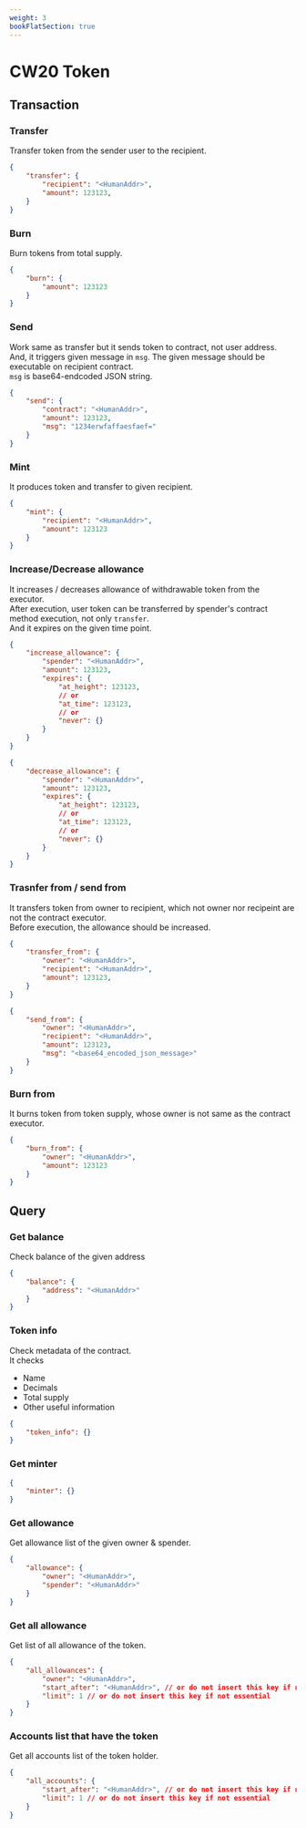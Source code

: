 ```yaml
---
weight: 3
bookFlatSection: true
---
```


# CW20 Token

## Transaction

### Transfer

Transfer token from the sender user to the recipient.

```json
{
    "transfer": {
        "recipient": "<HumanAddr>",
        "amount": 123123,
    }
}
```

### Burn

Burn tokens from total supply.

```json
{
    "burn": {
        "amount": 123123
    }
}
```

### Send

Work same as transfer but it sends token to contract, not user address. <br />
And, it triggers given message in `msg`. The given message should be executable on recipient contract.<br />
`msg` is base64-endcoded JSON string.

```json
{
    "send": {
        "contract": "<HumanAddr>",
        "amount": 123123,
        "msg": "1234erwfaffaesfaef="
    }
}
```

### Mint

It produces token and transfer to given recipient.

```json
{
    "mint": {
        "recipient": "<HumanAddr>",
        "amount": 123123
    }
}
```

### Increase/Decrease allowance

It increases / decreases allowance of withdrawable token from the executor.<br />
After execution, user token can be transferred by spender's contract method execution, not only `transfer`.<br />
And it expires on the given time point.

```json
{
    "increase_allowance": {
        "spender": "<HumanAddr>",
        "amount": 123123,
        "expires": {
            "at_height": 123123,
            // or
            "at_time": 123123,
            // or
            "never": {}
        }
    }
}
```

```json
{
    "decrease_allowance": {
        "spender": "<HumanAddr>",
        "amount": 123123,
        "expires": {
            "at_height": 123123,
            // or
            "at_time": 123123,
            // or
            "never": {}
        }
    }
}
```

### Trasnfer from / send from

It transfers token from owner to recipient, which not owner nor recipeint are not the contract executor.<br />
Before execution, the allowance should be increased.

```json
{
    "transfer_from": {
        "owner": "<HumanAddr>",
        "recipient": "<HumanAddr>",
        "amount": 123123,
    }
}
```

```json
{
    "send_from": {
        "owner": "<HumanAddr>",
        "recipient": "<HumanAddr>",
        "amount": 123123,
        "msg": "<base64_encoded_json_message>"
    }
}
```

### Burn from

It burns token from token supply, whose owner is not same as the contract executor.

```json
{
    "burn_from": {
        "owner": "<HumanAddr>",
        "amount": 123123
    }
}
```

## Query

### Get balance

Check balance of the given address

```json
{
    "balance": {
        "address": "<HumanAddr>"
    }
}
```

### Token info

Check metadata of the contract.<br />
It checks
- Name
- Decimals
- Total supply
- Other useful information

```json
{
    "token_info": {}
}
```

### Get minter

```json
{
    "minter": {}
}
```

### Get allowance

Get allowance list of the given owner & spender.

```json
{
    "allowance": {
        "owner": "<HumanAddr>",
        "spender": "<HumanAddr>"
    }
}
```

### Get all allowance

Get list of all allowance of the token.

```json
{
    "all_allowances": {
        "owner": "<HumanAddr>",
        "start_after": "<HumanAddr>", // or do not insert this key if not essential
        "limit": 1 // or do not insert this key if not essential
    }
}
```

### Accounts list that have the token

Get all accounts list of the token holder.

```json
{
    "all_accounts": {
        "start_after": "<HumanAddr>", // or do not insert this key if not essential
        "limit": 1 // or do not insert this key if not essential
    }
}
```
